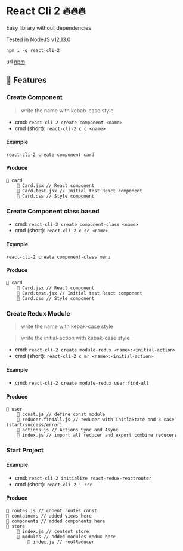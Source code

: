# React Cli 2 🔥🔥🔥

Easy library without dependencies

Tested in NodeJS v12.13.0

`npm i -g react-cli-2`

url [npm](https://www.npmjs.com/package/react-cli-2)

## 🤘 Features

### Create Component
> write the name with kebab-case style

- cmd: `react-cli-2 create component <name>`
- cmd (short): `react-cli-2 c c <name>`

#### Example
`react-cli-2 create component card`

#### Produce
```
📁 card
    📄 Card.jsx // React component
    📄 Card.test.jsx // Initial test React component
    📄 Card.css // Style component
```

### Create Component class based

- cmd: `react-cli-2 create component-class <name>`
- cmd (short): `react-cli-2 c cc <name>`

#### Example
`react-cli-2 create component-class menu`

#### Produce
```
📁 card
    📄 Card.jsx // React component
    📄 Card.test.jsx // Initial test React component
    📄 Card.css // Style component
```

### Create Redux Module

> write the name with kebak-case style

> write the initial-action with kebak-case style

- cmd: `react-cli-2 create module-redux <name>:<initial-action>`
- cmd (short): `react-cli-2 c mr <name>:<initial-action>`

#### Example
- cmd: `react-cli-2 create module-redux user:find-all`

#### Produce
```
📁 user
    📄 const.js // define const module
    📄 reducer.findAll.js // reducer with initlaState and 3 case (start/success/error)
    📄 actions.js // Actions Sync and Async
    📄 index.js // import all reducer and export combine reducers
```

### Start Project

#### Example
- cmd: `react-cli-2 initialize react-redux-reactrouter`
- cmd (short): `react-cli-2 i rrr`

#### Produce
```
📄 routes.js // conent routes const
📁 containers // added views here
📁 components // added components here
📁 store
    📄 index.js // content store
    📁 modules // added modules redux here
        📄 index.js // rootReducer
```